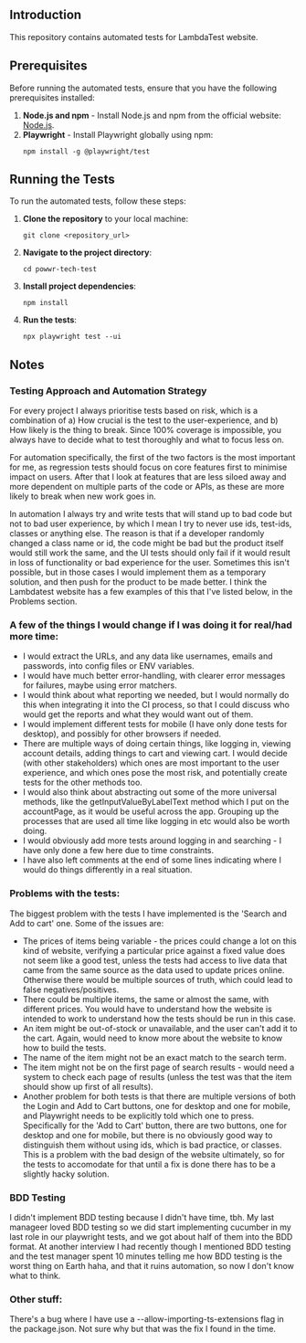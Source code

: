## Introduction

This repository contains automated tests for LambdaTest website.

## Prerequisites

Before running the automated tests, ensure that you have the following prerequisites installed:

1. **Node.js and npm** - Install Node.js and npm from the official website: [Node.js](https://nodejs.org/).
2. **Playwright** - Install Playwright globally using npm:
   ```
   npm install -g @playwright/test
   ```

## Running the Tests
To run the automated tests, follow these steps:

1. **Clone the repository** to your local machine:
   ```
   git clone <repository_url>
   ```

2. **Navigate to the project directory**:
   ```
   cd powwr-tech-test
   ```

3. **Install project dependencies**:
   ```
   npm install
   ```

4. **Run the tests**:
   ```
   npx playwright test --ui
   ```


## Notes

### Testing Approach and Automation Strategy

For every project I always prioritise tests based on risk, which is a combination of a) How crucial is the test to the user-experience, and b) How likely is the thing to break. Since 100% coverage is impossible, you always have to decide what to test thoroughly and what to focus less on.

For automation specifically, the first of the two factors is the most important for me, as regression tests should focus on core features first to minimise impact on users. After that I look at features that are less siloed away and more dependent on multiple parts of the code or APIs, as these are more likely to break when new work goes in.

In automation I always try and write tests that will stand up to bad code but not to bad user experience, by which I mean I try to never use ids, test-ids, classes or anything else. The reason is that if a developer randomly changed a class name or id, the code might be bad but the product itself would still work the same, and the UI tests should only fail if it would result in loss of functionality or bad experience for the user. Sometimes this isn't possible, but in those cases I would implement them as a temporary solution, and then push for the product to be made better. I think the Lambdatest website has a few examples of this that I've listed below, in the Problems section.

### A few of the things I would change if I was doing it for real/had more time:

- I would extract the URLs, and any data like usernames, emails and passwords, into config files or ENV variables.
- I would have much better error-handling, with clearer error messages for failures, maybe using error matchers.
- I would think about what reporting we needed, but I would normally do this when integrating it into the CI process, so that I could discuss who would get the reports and what they would want out of them.
- I would implement different tests for mobile (I have only done tests for desktop), and possibly for other browsers if needed.
- There are multiple ways of doing certain things, like logging in, viewing account details, adding things to cart and viewing cart. I would decide (with other stakeholders) which ones are most important to the user experience, and which ones pose the most risk, and potentially create tests for the other methods too.
- I would also think about abstracting out some of the more universal methods, like the getInputValueByLabelText method which I put on the accountPage, as it would be useful across the app. Grouping up the processes that are used all time like logging in etc would also be worth doing.
- I would obviously add more tests around logging in and searching - I have only done a few here due to time constraints.
- I have also left comments at the end of some lines indicating where I would do things differently in a real situation.

### Problems with the tests:

The biggest problem with the tests I have implemented is the 'Search and Add to cart' one. Some of the issues are:
- The prices of items being variable - the prices could change a lot on this kind of website, verifying a particular price against a fixed value does not seem like a good test, unless the tests had access to live data that came from the same source as the data used to update prices online. Otherwise there would be multiple sources of truth, which could lead to false negatives/positives.
- There could be multiple items, the same or almost the same, with different prices. You would have to understand how the website is intended to work to understand how the tests should be run in this case.
- An item might be out-of-stock or unavailable, and the user can't add it to the cart. Again, would need to know more about the website to know how to build the tests.
- The name of the item might not be an exact match to the search term.
- The item might not be on the first page of search results - would need a system to check each page of results (unless the test was that the item should show up first of all results).
- Another problem for both tests is that there are multiple versions of both the Login and Add to Cart buttons, one for desktop and one for mobile, and Playwright needs to be explicitly told which one to press. Specifically for the 'Add to Cart' button, there are two buttons, one for desktop and one for mobile, but there is no obviously good way to distinguish them without using ids, which is bad practice, or classes. This is a problem with the bad design of the website ultimately, so for the tests to accomodate for that until a fix is done there has to be a slightly hacky solution.

### BDD Testing

I didn't implement BDD testing because I didn't have time, tbh. My last manageer loved BDD testing so we did start implementing cucumber in my last role in our playwright tests, and we got about half of them into the BDD format. At another interview I had recently though I mentioned BDD testing and the test manager spent 10 minutes telling me how BDD testing is the worst thing on Earth haha, and that it ruins automation, so now I don't know what to think.

### Other stuff:

There's a bug where I have use a --allow-importing-ts-extensions flag in the package.json. Not sure why but that was the fix I found in the time.
